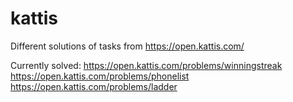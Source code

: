 # kattis

Different solutions of tasks from https://open.kattis.com/

Currently solved:
https://open.kattis.com/problems/winningstreak
https://open.kattis.com/problems/phonelist
https://open.kattis.com/problems/ladder
